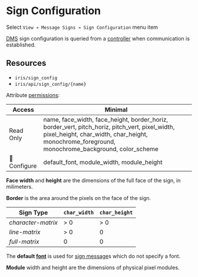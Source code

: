 # Sign Configuration

Select `View ➔ Message Signs ➔ Sign Configuration` menu item

[DMS] sign configuration is queried from a [controller] when communication is
established.

## Resources

* `iris/sign_config`
* `iris/api/sign_config/{name}`

Attribute [permissions]:

| Access       | Minimal |
|--------------|---------|
| Read Only    | name, face\_width, face\_height, border\_horiz, border\_vert, pitch\_horiz, pitch\_vert, pixel\_width, pixel\_height, char\_width, char\_height, monochrome\_foreground, monochrome\_background, color\_scheme |
| 🔧 Configure | default\_font, module\_width, module\_height |

**Face width** and **height** are the dimensions of the full face of the
sign, in milimeters.

**Border** is the area around the pixels on the face of the sign.

| Sign Type          | `char_width` | `char_height` |
|--------------------|--------------|---------------|
| _character-matrix_ | > 0          | > 0           |
| _line-matrix_      | > 0          | 0             |
| _full-matrix_      | 0            | 0             |

The **default [font]** is used for [sign message]s which do not specify a font.

**Module** width and height are the dimensions of physical pixel modules.


[controller]: controllers.html
[DMS]: dms.html
[font]: fonts.html
[permissions]: permissions.html
[sign message]: sign_message.html

